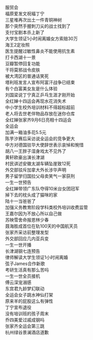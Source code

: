 服贸会  
福原爱发文祝福丁宁  
三星堆再次出土一件青铜神树  
那个突然手握刺刀尖的战士找到了  
支付宝剧本杀上新了  
大学生领证1小时闹离婚女方索赔30万  
海王2定妆照  
医生提醒过敏性鼻炎不能使用抗生素  
打卡西湖十一景  
豆瓣暂停回复功能  
干将莫邪战令皮肤  
被大湾区的普通话笑死  
塔利班发言人宣布阿富汗战争已结束  
有个白富美女友是什么体验  
刘国梁说丁宁真正乒乓生涯才刚开始  
全红婵十四运会再现水花消失术  
中小学生校外培训材料不得超标超前  
老人将去世老伴物品存放在迷你仓库  
全红婵张家齐9月6日亮相十四运会  
全运会  
加满一箱油多花5.5元  
陈芋汐赛后采访说全运会的竞争更大  
中方对德国驻华大使辞世表示哀悼和惋惜  
胡八一王胖子湿身戏太不见外了  
黄轩欧豪出演长津湖  
村民讲述安徽太湖车辆坠崖致12死  
外交部驳斥加拿大外长涉华声明  
男子留学归国拉父母卖笑气一家获刑  
一生一世预告  
全红婵带领广东队夺得10米台女团冠军  
掉下去的枕头成了猫咪的家  
陆十一当爸爸了  
加强义务教育阶段学科类校外培训收费监管  
王嘉尔因为不放心所以自己做  
苏映雪舍命报恩林少春  
聂海胜成首位在轨100天的中国航天员  
张家齐采访前整理发型  
外交部回应几内亚兵变  
一生一世开播  
长津湖钢七连预告  
律师解读大学生领证1小时闹离婚  
弦子James合作新歌  
考研生活真有那么苦吗  
一生一世全员接机  
傅云深宠溺感  
东宫君九龄梦幻联动  
全运会女子跳水神仙打架  
原来羊的屁股这么有弹性  
丁宁宣布退役  
没有培训班的孩子周末  
乔四美爱过戚成钢吗  
张家齐全运会第三跳  
杭州绿谷景澜酒店道歉  
